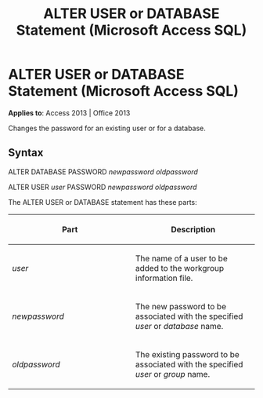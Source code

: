 ﻿---
title: ALTER USER or DATABASE Statement (Microsoft Access SQL)
TOCTitle: ALTER USER or DATABASE Statement (Microsoft Access SQL)
ms:assetid: 86ccd296-5171-97e7-683f-cdaab4bde9ab
ms:mtpsurl: https://msdn.microsoft.com/en-us/library/Ff197012(v=office.15)
ms:contentKeyID: 48546093
ms.date: 09/18/2015
mtps_version: v=office.15
---

# ALTER USER or DATABASE Statement (Microsoft Access SQL)


**Applies to**: Access 2013 | Office 2013

Changes the password for an existing user or for a database.

## Syntax

ALTER DATABASE PASSWORD *newpassword oldpassword*

ALTER USER *user* PASSWORD *newpassword oldpassword*

The ALTER USER or DATABASE statement has these parts:

<table>
<colgroup>
<col style="width: 50%" />
<col style="width: 50%" />
</colgroup>
<thead>
<tr class="header">
<th><p>Part</p></th>
<th><p>Description</p></th>
</tr>
</thead>
<tbody>
<tr class="odd">
<td><p><em>user</em></p></td>
<td><p>The name of a user to be added to the workgroup information file.</p></td>
</tr>
<tr class="even">
<td><p><em>newpassword</em></p></td>
<td><p>The new password to be associated with the specified <em>user</em> or <em>database</em> name.</p></td>
</tr>
<tr class="odd">
<td><p><em>oldpassword</em></p></td>
<td><p>The existing password to be associated with the specified <em>user</em> or <em>group</em> name.</p></td>
</tr>
</tbody>
</table>

